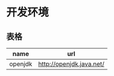 
# 开发环境

## 表格

|    name  |  url     |
|----------|----------|
| openjdk  | http://openjdk.java.net/ |
